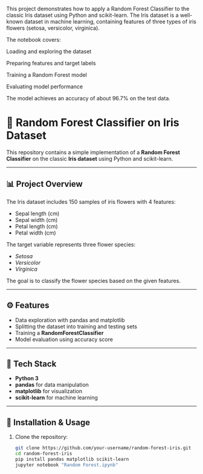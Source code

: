 This project demonstrates how to apply a Random Forest Classifier to the classic Iris dataset using Python and scikit-learn. The Iris dataset is a well-known dataset in machine learning, containing features of three types of iris flowers (setosa, versicolor, virginica).

The notebook covers:

Loading and exploring the dataset

Preparing features and target labels

Training a Random Forest model

Evaluating model performance

The model achieves an accuracy of about 96.7% on the test data.

# 🌳 Random Forest Classifier on Iris Dataset

This repository contains a simple implementation of a **Random Forest Classifier** on the classic **Iris dataset** using Python and scikit-learn.

---

## 📊 Project Overview
The Iris dataset includes 150 samples of iris flowers with 4 features:
- Sepal length (cm)  
- Sepal width (cm)  
- Petal length (cm)  
- Petal width (cm)  

The target variable represents three flower species:
- *Setosa*  
- *Versicolor*  
- *Virginica*  

The goal is to classify the flower species based on the given features.

---

## ⚙️ Features
- Data exploration with pandas and matplotlib  
- Splitting the dataset into training and testing sets  
- Training a **RandomForestClassifier**  
- Model evaluation using accuracy score  

---

## 🚀 Tech Stack
- **Python 3**  
- **pandas** for data manipulation  
- **matplotlib** for visualization  
- **scikit-learn** for machine learning  

---

## 🔧 Installation & Usage
1. Clone the repository:
   ```bash
   git clone https://github.com/your-username/random-forest-iris.git
   cd random-forest-iris
   pip install pandas matplotlib scikit-learn
   jupyter notebook "Random Forest.ipynb"


